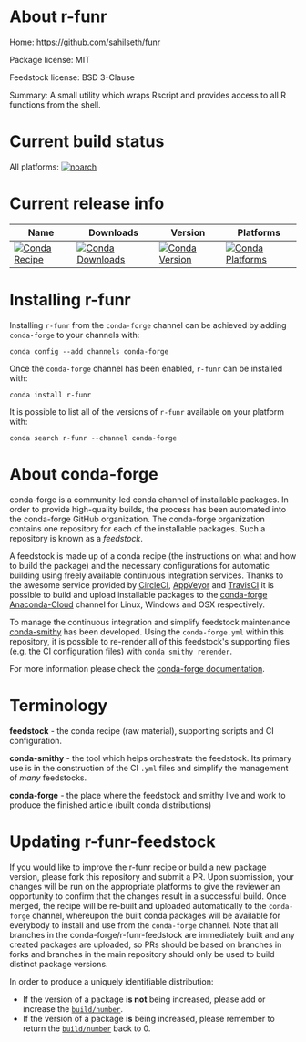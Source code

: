About r-funr
============

Home: https://github.com/sahilseth/funr

Package license: MIT

Feedstock license: BSD 3-Clause

Summary: A small utility which wraps Rscript and provides access to all R functions from the shell.



Current build status
====================

All platforms:
[![noarch](https://img.shields.io/circleci/project/github/conda-forge/r-funr-feedstock/master.svg?label=noarch)](https://circleci.com/gh/conda-forge/r-funr-feedstock)

Current release info
====================

| Name | Downloads | Version | Platforms |
| --- | --- | --- | --- |
| [![Conda Recipe](https://img.shields.io/badge/recipe-r--funr-green.svg)](https://anaconda.org/conda-forge/r-funr) | [![Conda Downloads](https://img.shields.io/conda/dn/conda-forge/r-funr.svg)](https://anaconda.org/conda-forge/r-funr) | [![Conda Version](https://img.shields.io/conda/vn/conda-forge/r-funr.svg)](https://anaconda.org/conda-forge/r-funr) | [![Conda Platforms](https://img.shields.io/conda/pn/conda-forge/r-funr.svg)](https://anaconda.org/conda-forge/r-funr) |

Installing r-funr
=================

Installing `r-funr` from the `conda-forge` channel can be achieved by adding `conda-forge` to your channels with:

```
conda config --add channels conda-forge
```

Once the `conda-forge` channel has been enabled, `r-funr` can be installed with:

```
conda install r-funr
```

It is possible to list all of the versions of `r-funr` available on your platform with:

```
conda search r-funr --channel conda-forge
```


About conda-forge
=================

conda-forge is a community-led conda channel of installable packages.
In order to provide high-quality builds, the process has been automated into the
conda-forge GitHub organization. The conda-forge organization contains one repository
for each of the installable packages. Such a repository is known as a *feedstock*.

A feedstock is made up of a conda recipe (the instructions on what and how to build
the package) and the necessary configurations for automatic building using freely
available continuous integration services. Thanks to the awesome service provided by
[CircleCI](https://circleci.com/), [AppVeyor](https://www.appveyor.com/)
and [TravisCI](https://travis-ci.org/) it is possible to build and upload installable
packages to the [conda-forge](https://anaconda.org/conda-forge)
[Anaconda-Cloud](https://anaconda.org/) channel for Linux, Windows and OSX respectively.

To manage the continuous integration and simplify feedstock maintenance
[conda-smithy](https://github.com/conda-forge/conda-smithy) has been developed.
Using the ``conda-forge.yml`` within this repository, it is possible to re-render all of
this feedstock's supporting files (e.g. the CI configuration files) with ``conda smithy rerender``.

For more information please check the [conda-forge documentation](https://conda-forge.org/docs/).

Terminology
===========

**feedstock** - the conda recipe (raw material), supporting scripts and CI configuration.

**conda-smithy** - the tool which helps orchestrate the feedstock.
                   Its primary use is in the construction of the CI ``.yml`` files
                   and simplify the management of *many* feedstocks.

**conda-forge** - the place where the feedstock and smithy live and work to
                  produce the finished article (built conda distributions)


Updating r-funr-feedstock
=========================

If you would like to improve the r-funr recipe or build a new
package version, please fork this repository and submit a PR. Upon submission,
your changes will be run on the appropriate platforms to give the reviewer an
opportunity to confirm that the changes result in a successful build. Once
merged, the recipe will be re-built and uploaded automatically to the
`conda-forge` channel, whereupon the built conda packages will be available for
everybody to install and use from the `conda-forge` channel.
Note that all branches in the conda-forge/r-funr-feedstock are
immediately built and any created packages are uploaded, so PRs should be based
on branches in forks and branches in the main repository should only be used to
build distinct package versions.

In order to produce a uniquely identifiable distribution:
 * If the version of a package **is not** being increased, please add or increase
   the [``build/number``](https://conda.io/docs/user-guide/tasks/build-packages/define-metadata.html#build-number-and-string).
 * If the version of a package **is** being increased, please remember to return
   the [``build/number``](https://conda.io/docs/user-guide/tasks/build-packages/define-metadata.html#build-number-and-string)
   back to 0.
